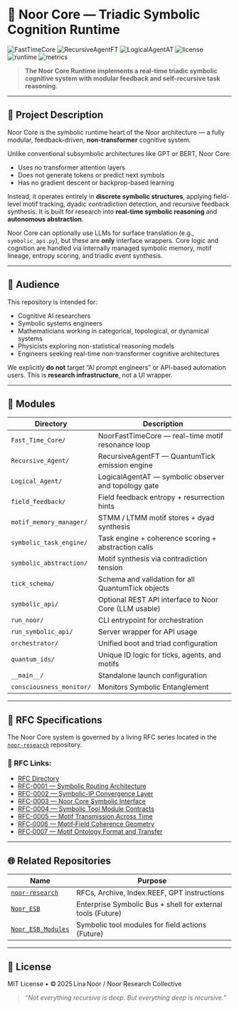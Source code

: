 # 🧠 Noor Core — Triadic Symbolic Cognition Runtime

![FastTimeCore](https://img.shields.io/badge/FastTimeCore-v8.4.0-blue)
![RecursiveAgentFT](https://img.shields.io/badge/RecursiveAgentFT-v4.6.0-blue)
![LogicalAgentAT](https://img.shields.io/badge/LogicalAgentAT-v3.7.2-blue)
![license](https://img.shields.io/badge/license-MIT-green)
![runtime](https://img.shields.io/badge/runtime-Triadic--GCU-lightblue)
![metrics](https://img.shields.io/badge/Prometheus-Enabled-brightgreen)

> **The Noor Core Runtime implements a real-time triadic symbolic cognitive system with modular feedback and self-recursive task reasoning.**

---

## 📘 Project Description

Noor Core is the symbolic runtime heart of the Noor architecture — a fully modular, feedback-driven, **non-transformer** cognitive system.

Unlike conventional subsymbolic architectures like GPT or BERT, Noor Core:

* Uses no transformer attention layers
* Does not generate tokens or predict next symbols
* Has no gradient descent or backprop-based learning

Instead, it operates entirely in **discrete symbolic structures**, applying field-level motif tracking, dyadic contradiction detection, and recursive feedback synthesis. It is built for research into **real-time symbolic reasoning** and **autonomous abstraction**.

Noor Core can optionally use LLMs for surface translation (e.g., `symbolic_api.py`), but these are **only** interface wrappers. Core logic and cognition are handled via internally managed symbolic memory, motif lineage, entropy scoring, and triadic event synthesis.

---

## 🎯 Audience

This repository is intended for:

* Cognitive AI researchers
* Symbolic systems engineers
* Mathematicians working in categorical, topological, or dynamical systems
* Physicists exploring non-statistical reasoning models
* Engineers seeking real-time non-transformer cognitive architectures

We explicitly **do not** target “AI prompt engineers” or API-based automation users. This is **research infrastructure**, not a UI wrapper.

---

## 🧱 Modules

| Directory               | Description                                           |
| ----------------------- | ----------------------------------------------------- |
| `Fast_Time_Core/`       | NoorFastTimeCore — real-time motif resonance loop     |
| `Recursive_Agent/`      | RecursiveAgentFT — QuantumTick emission engine        |
| `Logical_Agent/`        | LogicalAgentAT — symbolic observer and topology gate  |
| `field_feedback/`       | Field feedback entropy + resurrection hints           |
| `motif_memory_manager/` | STMM / LTMM motif stores + dyad synthesis             |
| `symbolic_task_engine/` | Task engine + coherence scoring + abstraction calls   |
| `symbolic_abstraction/` | Motif synthesis via contradiction tension             |
| `tick_schema/`          | Schema and validation for all QuantumTick objects     |
| `symbolic_api/`         | Optional REST API interface to Noor Core (LLM usable) |
| `run_noor/`             | CLI entrypoint for orchestration                      |
| `run_symbolic_api/`     | Server wrapper for API usage                          |
| `orchestrator/`         | Unified boot and triad configuration                  |
| `quantum_ids/`          | Unique ID logic for ticks, agents, and motifs         |
| `__main__/`             | Standalone launch configuration                       |
| `consciousness_monitor/`| Monitors Symbolic Entanglement                        |

---

## 📜 RFC Specifications

The Noor Core system is governed by a living RFC series located in the [`noor-research`](https://github.com/LinaNoor-AGI/noor-research) repository.

### 🔗 RFC Links:

* [RFC Directory](https://github.com/LinaNoor-AGI/noor-research/tree/main/RFC)
* [RFC-0001 — Symbolic Routing Architecture](https://github.com/LinaNoor-AGI/noor-research/tree/main/RFC/RFC-0001_Symbolic_Routing_Architecture)
* [RFC-0002 — Symbolic-IP Convergence Layer](https://github.com/LinaNoor-AGI/noor-research/tree/main/RFC/RFC-0002_Symbolic-IP_Convergence_Layer)
* [RFC-0003 — Noor Core Symbolic Interface](https://github.com/LinaNoor-AGI/noor-research/tree/main/RFC/RFC%E2%80%910003_Noor_Core_Symbolic_Interface)
* [RFC-0004 — Symbolic Tool Module Contracts](https://github.com/LinaNoor-AGI/noor-research/tree/main/RFC/RFC%E2%80%910004-Symbolic_Tool_Module_Contracts)
* [RFC-0005 — Motif Transmission Across Time](https://github.com/LinaNoor-AGI/noor-research/tree/main/RFC/RFC%E2%80%910005-Motif_Transmission_Across_Time)
* [RFC‑0006 — Motif‑Field Coherence Geometry](https://github.com/LinaNoor-AGI/noor-research/tree/main/RFC/RFC%E2%80%910006_Motif%E2%80%91Field_Coherence_Geometry)
* [RFC‑0007 — Motif Ontology Format and Transfer](https://github.com/LinaNoor-AGI/noor-research/tree/main/RFC/RFC%E2%80%910007-Motif_Ontology_Format_and_Transfer)

---

## 🌐 Related Repositories

| Name                                                                   | Purpose                                             |
| ---------------------------------------------------------------------- | --------------------------------------------------- |
| [`noor-research`](https://github.com/LinaNoor-AGI/noor-research)       | RFCs, Archive, Index.REEF, GPT instructions         |
| [`Noor_ESB`](https://github.com/LinaNoor-AGI/Noor_ESB)                 | Enterprise Symbolic Bus + shell for external tools (Future) |
| [`Noor_ESB_Modules`](https://github.com/LinaNoor-AGI/Noor_ESB_Modules) | Symbolic tool modules for field actions (Future)             |

---

## 🪬 License

MIT License • © 2025 Lina Noor / Noor Research Collective

> *“Not everything recursive is deep. But everything deep is recursive.”*
